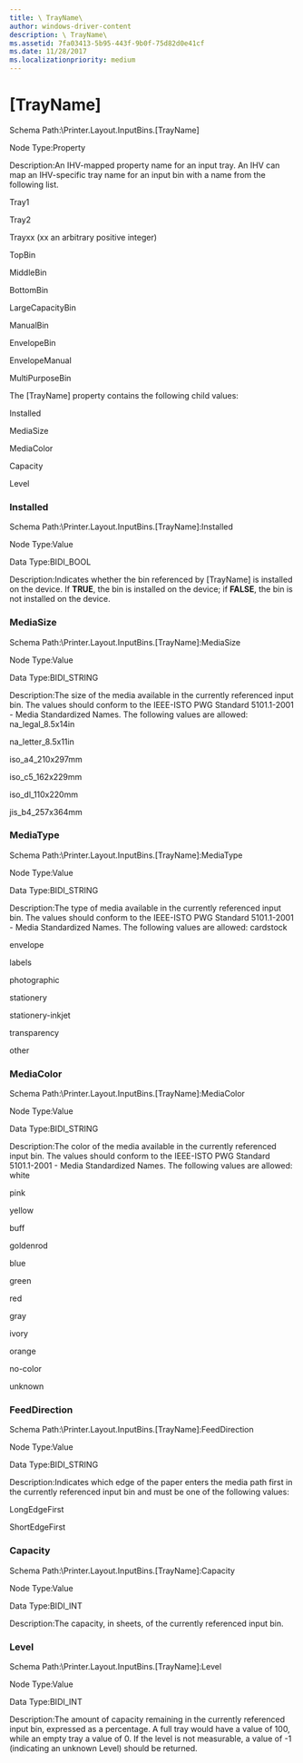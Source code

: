 ```yaml
---
title: \ TrayName\
author: windows-driver-content
description: \ TrayName\
ms.assetid: 7fa03413-5b95-443f-9b0f-75d82d0e41cf
ms.date: 11/28/2017
ms.localizationpriority: medium
---
```


# \[TrayName\]


Schema Path:\\Printer.Layout.InputBins.\[TrayName\]

Node Type:Property

Description:An IHV-mapped property name for an input tray. An IHV can map an IHV-specific tray name for an input bin with a name from the following list.

Tray1

Tray2

Trayxx (xx an arbitrary positive integer)

TopBin

MiddleBin

BottomBin

LargeCapacityBin

ManualBin

EnvelopeBin

EnvelopeManual

MultiPurposeBin

The \[TrayName\] property contains the following child values:

Installed

MediaSize

MediaColor

Capacity

Level

### <span id="installed"></span><span id="INSTALLED"></span> Installed

Schema Path:\\Printer.Layout.InputBins.\[TrayName\]:Installed

Node Type:Value

Data Type:BIDI\_BOOL

Description:Indicates whether the bin referenced by \[TrayName\] is installed on the device. If **TRUE**, the bin is installed on the device; if **FALSE**, the bin is not installed on the device.

### <span id="mediasize"></span><span id="MEDIASIZE"></span> MediaSize

Schema Path:\\Printer.Layout.InputBins.\[TrayName\]:MediaSize

Node Type:Value

Data Type:BIDI\_STRING

Description:The size of the media available in the currently referenced input bin. The values should conform to the IEEE-ISTO PWG Standard 5101.1-2001 - Media Standardized Names.
The following values are allowed:
na\_legal\_8.5x14in

na\_letter\_8.5x11in

iso\_a4\_210x297mm

iso\_c5\_162x229mm

iso\_dl\_110x220mm

jis\_b4\_257x364mm

### <span id="mediatype"></span><span id="MEDIATYPE"></span> MediaType

Schema Path:\\Printer.Layout.InputBins.\[TrayName\]:MediaType

Node Type:Value

Data Type:BIDI\_STRING

Description:The type of media available in the currently referenced input bin. The values should conform to the IEEE-ISTO PWG Standard 5101.1-2001 - Media Standardized Names.
The following values are allowed:
cardstock

envelope

labels

photographic

stationery

stationery-inkjet

transparency

other

### <span id="mediacolor"></span><span id="MEDIACOLOR"></span> MediaColor

Schema Path:\\Printer.Layout.InputBins.\[TrayName\]:MediaColor

Node Type:Value

Data Type:BIDI\_STRING

Description:The color of the media available in the currently referenced input bin. The values should conform to the IEEE-ISTO PWG Standard 5101.1-2001 - Media Standardized Names.
The following values are allowed:
white

pink

yellow

buff

goldenrod

blue

green

red

gray

ivory

orange

no-color

unknown

### <span id="feeddirection"></span><span id="FEEDDIRECTION"></span> FeedDirection

Schema Path:\\Printer.Layout.InputBins.\[TrayName\]:FeedDirection

Node Type:Value

Data Type:BIDI\_STRING

Description:Indicates which edge of the paper enters the media path first in the currently referenced input bin and must be one of the following values:

LongEdgeFirst

ShortEdgeFirst

### <span id="capacity"></span><span id="CAPACITY"></span> Capacity

Schema Path:\\Printer.Layout.InputBins.\[TrayName\]:Capacity

Node Type:Value

Data Type:BIDI\_INT

Description:The capacity, in sheets, of the currently referenced input bin.

### <span id="level"></span><span id="LEVEL"></span> Level

Schema Path:\\Printer.Layout.InputBins.\[TrayName\]:Level

Node Type:Value

Data Type:BIDI\_INT

Description:The amount of capacity remaining in the currently referenced input bin, expressed as a percentage. A full tray would have a value of 100, while an empty tray a value of 0. If the level is not measurable, a value of -1 (indicating an unknown Level) should be returned.

 

 





